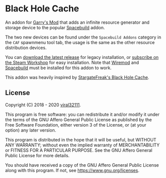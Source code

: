 # Black Hole Cache

An addon for [Garry's Mod](https://store.steampowered.com/app/4000/Garrys_Mod/) that adds an infinite resource generator and storage device to the popular [Spacebuild](https://github.com/spacebuild/spacebuild) addon.

The two new devices can be found under the `Spacebuild Addons` category in the `CAF` spawnmenu tool tab, the usage is the same as the other resource distribution devices.

You can [download the latest release](https://github.com/viral32111/black-hole-cache/archive/1.2.0.zip) for legacy installation, or [subscribe on the Steam Workshop](https://steamcommunity.com/sharedfiles/filedetails/?id=1300331014) for easy installation. Note that [Wiremod](https://github.com/wiremod/wire) and [Spacebuild](https://github.com/spacebuild/spacebuild) must be installed for this addon to work.

This addon was heavily inspired by [StargateFreak's Black Hole Cache](https://steamcommunity.com/sharedfiles/filedetails/?id=139990402).

## License

Copyright (C) 2018 - 2020 [viral32111](https://viral32111.com/).

This program is free software: you can redistribute it and/or modify
it under the terms of the GNU Affero General Public License as published by
the Free Software Foundation, either version 3 of the License, or
(at your option) any later version.

This program is distributed in the hope that it will be useful,
but WITHOUT ANY WARRANTY; without even the implied warranty of
MERCHANTABILITY or FITNESS FOR A PARTICULAR PURPOSE. See the
GNU Affero General Public License for more details.

You should have received a copy of the GNU Affero General Public License
along with this program. If not, see https://www.gnu.org/licenses.
